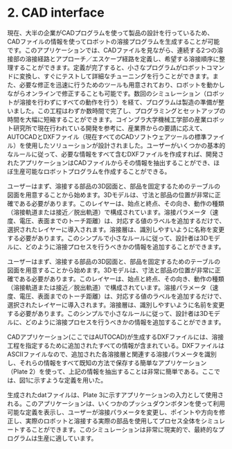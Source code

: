 # 2. CAD interface

現在、大半の企業がCADプログラムを使って製品の設計を行っているため、CADファイルの情報を使ってロボットの溶接プログラムを生成することが可能です。このアプリケーションでは、CADファイルを見ながら、連続する2つの溶接部の溶接経路とアプローチ／エスケープ経路を定義し、希望する溶接順序に整理することができます。定義が完了すると、小さなプログラムがロボットコマンドに変換し、すぐにテストして詳細なチューニングを行うことができます。また、必要な修正を迅速に行うためのツールも用意されており、ロボットを動かしながらオンラインで修正することも可能です。数回のシミュレーション（ロボットが溶接を行わずにすべての動作を行う）を経て、プログラムは製造の準備が整いました。この工程はわずか数時間で完了し、プログラミングとセットアップの時間を大幅に短縮することができます。コインブラ大学機械工学部の産業ロボット研究所で現在行われている開発を参考に、産業界からの要請に応えて、AUTOCADとDXFファイル（現在すべてのCADソフトウェアツールの標準ファイル）を使用したソリューションが設計されました。ユーザーがいくつかの基本的なルールに従って、必要な情報をすべて含むDXFファイルを作成すれば、開発されたアプリケーションはCADファイルからその情報を抽出することができ、ほぼ生産可能なロボットプログラムを作成することができる。

ユーザーはまず、溶接する部品の3D図面と、部品を固定するためのテーブルの図面を用意することから始めます。3Dモデルは、寸法と部品の位置が非常に正確である必要があります。このレイヤーは、始点と終点、その向き、動作の種類（溶接軌道または接近／脱出軌道）で構成されています。溶接パラメータ（速度、電圧、表面までのトーチ距離）は、対応する値のラベルを追加するだけで、選択されたレイヤーに導入されます。溶接層は、識別しやすいように名称を変更する必要があります。このシンプルで小さなルールに従って、設計者は3Dモデルに、どのように溶接プロセスを行うべきかの情報を追加することができます。

ユーザーはまず、溶接する部品の3D図面と、部品を固定するためのテーブルの図面を用意することから始めます。3Dモデルは、寸法と部品の位置が非常に正確である必要があります。このレイヤーは、始点と終点、その向き、動作の種類（溶接軌道または接近／脱出軌道）で構成されています。溶接パラメータ（速度、電圧、表面までのトーチ距離）は、対応する値のラベルを追加するだけで、選択されたレイヤーに導入されます。溶接層は、識別しやすいように名前を変更する必要があります。このシンプルで小さなルールに従って、設計者は3Dモデルに、どのように溶接プロセスを行うべきかの情報を追加することができます。

CADアプリケーション(ここではAUTOCAD)が生成するDXFファイルには、溶接工程を指定するために追加されたすべての情報が含まれている。DXFファイルはASCIIファイルなので、追加された各溶接層と関連する溶接パラメータを識別し、それらの情報をすべて既知の方法で保存する簡単なアプリケーション（Plate 2）を使って、上記の情報を抽出することは非常に簡単である。ここでは、図1に示すような定義を用いた。

生成されたdatファイルは、Plate 3に示すアプリケーションの入力として使用される。このアプリケーションは、いくつかのプッシュダウンボタンを使って利用可能な定義を表示し、ユーザーが溶接パラメータを変更し、ポイントや方向を修正し、実際のロボットと溶接する実際の部品を使用してプロセス全体をシミュレートすることができます。このシミュレーションは非常に現実的で、最終的なプログラムは生産に適しています。